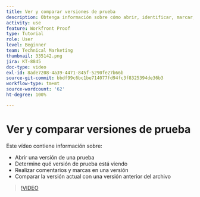 ```yaml
---
title: Ver y comparar versiones de prueba
description: Obtenga información sobre cómo abrir, identificar, marcar, comentar y comparar versiones de la revisión en  [!DNL  Workfront].
activity: use
feature: Workfront Proof
type: Tutorial
role: User
level: Beginner
team: Technical Marketing
thumbnail: 335142.png
jira: KT-8845
doc-type: video
exl-id: 8ade7208-4a39-4471-845f-5290fe27b66b
source-git-commit: bbdf99c6bc1be714077fd94fc3f8325394de36b3
workflow-type: tm+mt
source-wordcount: '62'
ht-degree: 100%

---
```


# Ver y comparar versiones de prueba

Este vídeo contiene información sobre:

* Abrir una versión de una prueba
* Determine qué versión de prueba está viendo
* Realizar comentarios y marcas en una versión
* Comparar la versión actual con una versión anterior del archivo

>[!VIDEO](https://video.tv.adobe.com/v/3446899/?quality=12&learn=on&enablevpops=1&captions=spa)

<!--
## Learn more
* Compare proofs
-->
